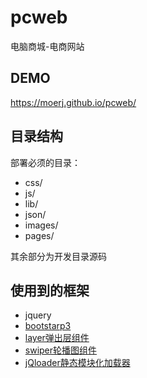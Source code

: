# pcweb
电脑商城-电商网站

## DEMO
https://moerj.github.io/pcweb/

## 目录结构
部署必须的目录：
- css/
- js/
- lib/
- json/
- images/
- pages/

其余部分为开发目录源码

## 使用到的框架
- jquery
- [bootstarp3](http://v3.bootcss.com/)
- [layer弹出层组件](http://layer.layui.com/)
- [swiper轮播图组件](http://www.swiper.com.cn/)
- [jQloader静态模块化加载器](https://moerj.github.io/jQloader/)


